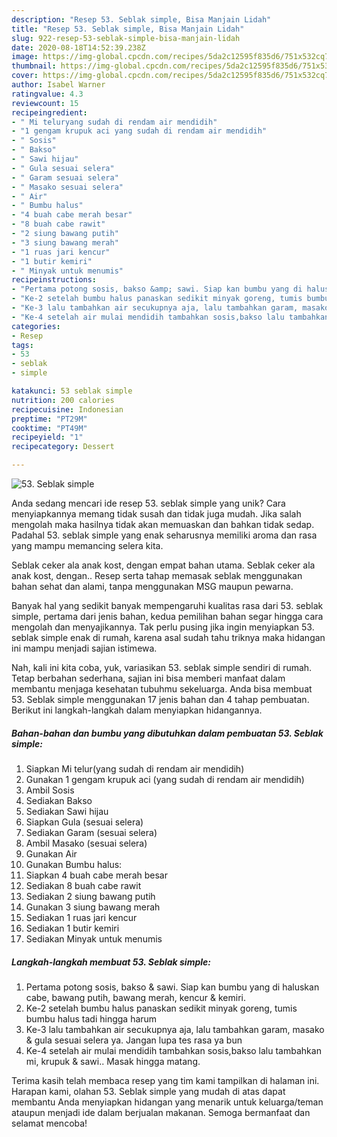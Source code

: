 ```yaml
---
description: "Resep 53. Seblak simple, Bisa Manjain Lidah"
title: "Resep 53. Seblak simple, Bisa Manjain Lidah"
slug: 922-resep-53-seblak-simple-bisa-manjain-lidah
date: 2020-08-18T14:52:39.238Z
image: https://img-global.cpcdn.com/recipes/5da2c12595f835d6/751x532cq70/53-seblak-simple-foto-resep-utama.jpg
thumbnail: https://img-global.cpcdn.com/recipes/5da2c12595f835d6/751x532cq70/53-seblak-simple-foto-resep-utama.jpg
cover: https://img-global.cpcdn.com/recipes/5da2c12595f835d6/751x532cq70/53-seblak-simple-foto-resep-utama.jpg
author: Isabel Warner
ratingvalue: 4.3
reviewcount: 15
recipeingredient:
- " Mi teluryang sudah di rendam air mendidih"
- "1 gengam krupuk aci yang sudah di rendam air mendidih"
- " Sosis"
- " Bakso"
- " Sawi hijau"
- " Gula sesuai selera"
- " Garam sesuai selera"
- " Masako sesuai selera"
- " Air"
- " Bumbu halus"
- "4 buah cabe merah besar"
- "8 buah cabe rawit"
- "2 siung bawang putih"
- "3 siung bawang merah"
- "1 ruas jari kencur"
- "1 butir kemiri"
- " Minyak untuk menumis"
recipeinstructions:
- "Pertama potong sosis, bakso &amp; sawi. Siap kan bumbu yang di haluskan cabe, bawang putih, bawang merah, kencur &amp; kemiri."
- "Ke-2 setelah bumbu halus panaskan sedikit minyak goreng, tumis bumbu halus tadi hingga harum"
- "Ke-3 lalu tambahkan air secukupnya aja, lalu tambahkan garam, masako &amp; gula sesuai selera ya. Jangan lupa tes rasa ya bun"
- "Ke-4 setelah air mulai mendidih tambahkan sosis,bakso lalu tambahkan mi, krupuk &amp; sawi.. Masak hingga matang."
categories:
- Resep
tags:
- 53
- seblak
- simple

katakunci: 53 seblak simple 
nutrition: 200 calories
recipecuisine: Indonesian
preptime: "PT29M"
cooktime: "PT49M"
recipeyield: "1"
recipecategory: Dessert

---
```



![53. Seblak simple](https://img-global.cpcdn.com/recipes/5da2c12595f835d6/751x532cq70/53-seblak-simple-foto-resep-utama.jpg)

Anda sedang mencari ide resep 53. seblak simple yang unik? Cara menyiapkannya memang tidak susah dan tidak juga mudah. Jika salah mengolah maka hasilnya tidak akan memuaskan dan bahkan tidak sedap. Padahal 53. seblak simple yang enak seharusnya memiliki aroma dan rasa yang mampu memancing selera kita.

Seblak ceker ala anak kost, dengan empat bahan utama. Seblak ceker ala anak kost, dengan.. Resep serta tahap memasak seblak menggunakan bahan sehat dan alami, tanpa menggunakan MSG maupun pewarna.

Banyak hal yang sedikit banyak mempengaruhi kualitas rasa dari 53. seblak simple, pertama dari jenis bahan, kedua pemilihan bahan segar hingga cara mengolah dan menyajikannya. Tak perlu pusing jika ingin menyiapkan 53. seblak simple enak di rumah, karena asal sudah tahu triknya maka hidangan ini mampu menjadi sajian istimewa.


Nah, kali ini kita coba, yuk, variasikan 53. seblak simple sendiri di rumah. Tetap berbahan sederhana, sajian ini bisa memberi manfaat dalam membantu menjaga kesehatan tubuhmu sekeluarga. Anda bisa membuat 53. Seblak simple menggunakan 17 jenis bahan dan 4 tahap pembuatan. Berikut ini langkah-langkah dalam menyiapkan hidangannya.

<!--inarticleads1-->

##### Bahan-bahan dan bumbu yang dibutuhkan dalam pembuatan 53. Seblak simple:

1. Siapkan  Mi telur(yang sudah di rendam air mendidih)
1. Gunakan 1 gengam krupuk aci (yang sudah di rendam air mendidih)
1. Ambil  Sosis
1. Sediakan  Bakso
1. Sediakan  Sawi hijau
1. Siapkan  Gula (sesuai selera)
1. Sediakan  Garam (sesuai selera)
1. Ambil  Masako (sesuai selera)
1. Gunakan  Air
1. Gunakan  Bumbu halus:
1. Siapkan 4 buah cabe merah besar
1. Sediakan 8 buah cabe rawit
1. Sediakan 2 siung bawang putih
1. Gunakan 3 siung bawang merah
1. Sediakan 1 ruas jari kencur
1. Sediakan 1 butir kemiri
1. Sediakan  Minyak untuk menumis




<!--inarticleads2-->

##### Langkah-langkah membuat 53. Seblak simple:

1. Pertama potong sosis, bakso &amp; sawi. Siap kan bumbu yang di haluskan cabe, bawang putih, bawang merah, kencur &amp; kemiri.
1. Ke-2 setelah bumbu halus panaskan sedikit minyak goreng, tumis bumbu halus tadi hingga harum
1. Ke-3 lalu tambahkan air secukupnya aja, lalu tambahkan garam, masako &amp; gula sesuai selera ya. Jangan lupa tes rasa ya bun
1. Ke-4 setelah air mulai mendidih tambahkan sosis,bakso lalu tambahkan mi, krupuk &amp; sawi.. Masak hingga matang.




Terima kasih telah membaca resep yang tim kami tampilkan di halaman ini. Harapan kami, olahan 53. Seblak simple yang mudah di atas dapat membantu Anda menyiapkan hidangan yang menarik untuk keluarga/teman ataupun menjadi ide dalam berjualan makanan. Semoga bermanfaat dan selamat mencoba!
